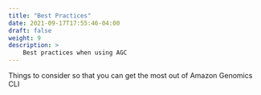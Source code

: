 ```yaml
---
title: "Best Practices"
date: 2021-09-17T17:55:46-04:00
draft: false
weight: 9
description: >
    Best practices when using AGC
---
```


Things to consider so that you can get the most out of Amazon Genomics CLI